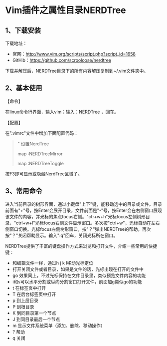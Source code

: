 # Vim插件之属性目录NERDTree

## 1、下载安装

下载地址：

- 官网：http://www.vim.org/scripts/script.php?script_id=1658
- GitHib：https://github.com/scrooloose/nerdtree

下载并解压后，NERDTree目录下的所有内容解压复制到~/.vim文件夹中。

## 2、基本使用

  【命令】

在linux命令行界面，输入vim；输入：NERDTree ，回车。

  【配置】

在".vimrc"文件中增加下面配置代码：

> " 设置NerdTree
>
> map <F3> :NERDTreeMirror<CR>
>
> map <F3> :NERDTreeToggle<CR>

 

按F3即可显示或隐藏NerdTree区域了。

## 3、常用命令

   进入当前目录的树形界面，通过小键盘"上下"键，能移动选中的目录或文件。目录前面有"+"号，按Enter会展开目录，文件前面是"-"号，按Enter会在右侧窗口展现该文件的内容，并光标的焦点focus右侧。"ctr+w+h"光标focus左侧树形目录，"ctrl+w+l"光标focus右侧文件显示窗口。多次按"ctrl+w"，光标自动在左右侧窗口切换。光标focus左侧树形窗口，按"？"弹出NERDTree的帮助，再次按"？"关闭帮助显示。输入":q"回车，关闭光标所在窗口。

   NERDTree提供了丰富的键盘操作方式来浏览和打开文件，介绍一些常用的快捷键：

- 和编辑文件一样，通过h j k l移动光标定位
- 打开关闭文件或者目录，如果是文件的话，光标出现在打开的文件中
- go 效果同上，不过光标保持在文件目录里，类似预览文件内容的功能
- i和s可以水平分割或纵向分割窗口打开文件，前面加g类似go的功能
- t 在标签页中打开
- T 在后台标签页中打开
- p 到上层目录
- P 到根目录
- K 到同目录第一个节点
- J 到同目录最后一个节点
- m 显示文件系统菜单（添加、删除、移动操作）
- ? 帮助
- q 关闭